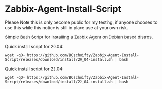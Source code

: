 # Zabbix-Agent-Install-Script
Please Note this is only become public for my testing, if anyone chooses to use this while this notice is still in place use at your own risk.

Simple Bash Script for installing a Zabbix Agent on Debian based distros.

Quick install script for 20.04:
```highlight
wget -qO- https://github.com/BCschwifty/Zabbix-Agent-Install-Script/releases/download/install/20_04-install.sh | bash
```
Quick install script for 22.04:
```highlight
wget -qO- https://github.com/BCschwifty/Zabbix-Agent-Install-Script/releases/download/install/22_04-install.sh | bash
